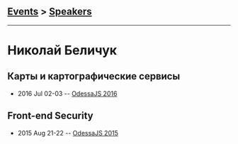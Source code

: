 ## [Events](../README.md) > [Speakers](../speakers.md)
---

# Николай Беличук

## Карты и картографические сервисы
- 2016 Jul 02-03 -- [OdessaJS 2016](https://youtu.be/b_wnjn1iWEQ)    
## Front-end Security
- 2015 Aug 21-22 -- [OdessaJS 2015](https://youtu.be/4mldBI_xSPw)    
